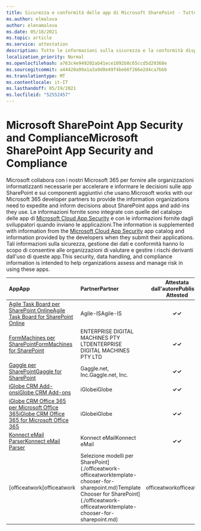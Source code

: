 ```yaml
---
title: Sicurezza e conformità delle app di Microsoft SharePoint - Tutte le app
ms.author: elmalova
author: elenamalova
ms.date: 05/18/2021
ms.topic: article
ms.service: attestation
description: Tutte le informazioni sulla sicurezza e la conformità disponibili per tutte le app SharePoint Microsoft.
localization_priority: Normal
ms.openlocfilehash: a763c4e949202ab41ece1092b8c65ccd5d29368e
ms.sourcegitcommit: a44420a99a1a3a9d0e49f4be66f266e2d4ca7bbb
ms.translationtype: MT
ms.contentlocale: it-IT
ms.lasthandoff: 05/19/2021
ms.locfileid: "52552457"
---
```

# <a name="microsoft-sharepoint-app-security-and-compliance"></a><span data-ttu-id="dc969-103">Microsoft SharePoint App Security and Compliance</span><span class="sxs-lookup"><span data-stu-id="dc969-103">Microsoft SharePoint App Security and Compliance</span></span>

<span data-ttu-id="dc969-104">Microsoft collabora con i nostri Microsoft 365 per fornire alle organizzazioni informatizzanti necessarie per accelerare e informare le decisioni sulle app SharePoint e sui componenti aggiuntivi che usano.</span><span class="sxs-lookup"><span data-stu-id="dc969-104">Microsoft works with our Microsoft 365 developer partners to provide the information organizations need to expedite and inform decisions about SharePoint apps and add-ins they use.</span></span> <span data-ttu-id="dc969-105">Le informazioni fornite sono integrate con quelle del catalogo delle app di [Microsoft Cloud App Security](https://www.microsoft.com/en-us/enterprise-mobility-security/cloud-app-security) e con le informazioni fornite dagli sviluppatori quando inviano le applicazioni.</span><span class="sxs-lookup"><span data-stu-id="dc969-105">The information is supplemented with information from the [Microsoft Cloud App Security](https://www.microsoft.com/en-us/enterprise-mobility-security/cloud-app-security) app catalog and information provided by the developers when they submit their applications.</span></span> <span data-ttu-id="dc969-106">Tali informazioni sulla sicurezza, gestione dei dati e conformità hanno lo scopo di consentire alle organizzazioni di valutare e gestire i rischi derivanti dall'uso di queste app.</span><span class="sxs-lookup"><span data-stu-id="dc969-106">This security, data handling, and compliance information is intended to help organizations assess and manage risk in using these apps.</span></span>

| <span data-ttu-id="dc969-107">**App**</span><span class="sxs-lookup"><span data-stu-id="dc969-107">**App**</span></span> | <span data-ttu-id="dc969-108">**Partner**</span><span class="sxs-lookup"><span data-stu-id="dc969-108">**Partner**</span></span> | <span data-ttu-id="dc969-109">**Attestata dall'autore**</span><span class="sxs-lookup"><span data-stu-id="dc969-109">**Publisher Attested**</span></span> | <span data-ttu-id="dc969-110">**Certificata**</span><span class="sxs-lookup"><span data-stu-id="dc969-110">**Certified**</span></span> |
|:--------|:------------|:----------------------:|:-------------:|
| [<span data-ttu-id="dc969-111">Agile Task Board per SharePoint Online</span><span class="sxs-lookup"><span data-stu-id="dc969-111">Agile Task Board for SharePoint Online</span></span>](./agile-is-task-board-for-sharepoint-online.md) | <span data-ttu-id="dc969-112">Agile-IS</span><span class="sxs-lookup"><span data-stu-id="dc969-112">Agile-IS</span></span> | <span data-ttu-id="dc969-113">**✓**</span><span class="sxs-lookup"><span data-stu-id="dc969-113">**✓**</span></span> |  |
| [<span data-ttu-id="dc969-114">FormMachines per SharePoint</span><span class="sxs-lookup"><span data-stu-id="dc969-114">FormMachines for SharePoint</span></span>](./enterprise-digital-machines-pty-ltd-formmachines-for-sharepoint.md) | <span data-ttu-id="dc969-115">ENTERPRISE DIGITAL MACHINES PTY LTD</span><span class="sxs-lookup"><span data-stu-id="dc969-115">ENTERPRISE DIGITAL MACHINES PTY LTD</span></span> | <span data-ttu-id="dc969-116">**✓**</span><span class="sxs-lookup"><span data-stu-id="dc969-116">**✓**</span></span> |  |
| [<span data-ttu-id="dc969-117">Gaggle per SharePoint</span><span class="sxs-lookup"><span data-stu-id="dc969-117">Gaggle for SharePoint</span></span>](./gagglenet-inc-gaggle-for-sharepoint.md) | <span data-ttu-id="dc969-118">Gaggle.net, Inc.</span><span class="sxs-lookup"><span data-stu-id="dc969-118">Gaggle.net, Inc.</span></span> | <span data-ttu-id="dc969-119">**✓**</span><span class="sxs-lookup"><span data-stu-id="dc969-119">**✓**</span></span> |  |
| [<span data-ttu-id="dc969-120">iGlobe CRM Add-ons</span><span class="sxs-lookup"><span data-stu-id="dc969-120">iGlobe CRM Add-ons</span></span>](./iglobe-crm-add-ons.md) | <span data-ttu-id="dc969-121">iGlobe</span><span class="sxs-lookup"><span data-stu-id="dc969-121">iGlobe</span></span> | <span data-ttu-id="dc969-122">**✓**</span><span class="sxs-lookup"><span data-stu-id="dc969-122">**✓**</span></span> | <img alt="Certified application badge" src="../media/certified-badge.png" height="25" width="25" /> |
| [<span data-ttu-id="dc969-123">iGlobe CRM Office 365 per Microsoft Office 365</span><span class="sxs-lookup"><span data-stu-id="dc969-123">iGlobe CRM Office 365 for Microsoft Office 365</span></span>](./iglobe-crm-office-365-for-microsoft.md) | <span data-ttu-id="dc969-124">iGlobe</span><span class="sxs-lookup"><span data-stu-id="dc969-124">iGlobe</span></span> | <span data-ttu-id="dc969-125">**✓**</span><span class="sxs-lookup"><span data-stu-id="dc969-125">**✓**</span></span> | <img alt="Certified application badge" src="../media/certified-badge.png" height="25" width="25" /> |
| [<span data-ttu-id="dc969-126">Konnect eMail Parser</span><span class="sxs-lookup"><span data-stu-id="dc969-126">Konnect eMail Parser</span></span>](./konnect-email-parser.md) | <span data-ttu-id="dc969-127">Konnect eMail</span><span class="sxs-lookup"><span data-stu-id="dc969-127">Konnect eMail</span></span> | <span data-ttu-id="dc969-128">**✓**</span><span class="sxs-lookup"><span data-stu-id="dc969-128">**✓**</span></span> |  |
| <span data-ttu-id="dc969-129">[officeatwork</span><span class="sxs-lookup"><span data-stu-id="dc969-129">[officeatwork</span></span> | <span data-ttu-id="dc969-130">Selezione modelli per SharePoint](./officeatwork-officeatworktemplate-chooser-for-sharepoint.md)</span><span class="sxs-lookup"><span data-stu-id="dc969-130">Template Chooser for SharePoint](./officeatwork-officeatworktemplate-chooser-for-sharepoint.md)</span></span> | <span data-ttu-id="dc969-131">officeatwork</span><span class="sxs-lookup"><span data-stu-id="dc969-131">officeatwork</span></span> | <span data-ttu-id="dc969-132">**✓**</span><span class="sxs-lookup"><span data-stu-id="dc969-132">**✓**</span></span> | <img alt="Certified application badge" src="../media/certified-badge.png" height="25" width="25" /> |
